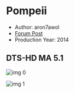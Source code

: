 # Pompeii

* Author: aron7awol
* [Forum Post](https://www.avsforum.com/threads/bass-eq-for-filtered-movies.2995212/post-57761078)
* Production Year: 2014

## DTS-HD MA 5.1

![img 0](https://i.imgur.com/9GEI1ZA.jpg)

![img 1](https://i.imgur.com/VhH9rAX.jpg)

